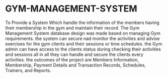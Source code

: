 # GYM-MANAGEMENT-SYSTEM
To Provide a System Which handle the information of the members having their membership in the gym and maintain their record. The Gym Management System database design was made based on managing Gym requirements. the system can secure nad monitor the activities and advise exercises for the gym clients and their sessions or time schedules. the Gym admin can have access to the clients status during checking their activities and sessions all in all they can handle and secure the clients every activities. the outcomes of the project are Members Information, Membership, Payment Details and Transaction Records, Schedules, Trainers, and Reports.
